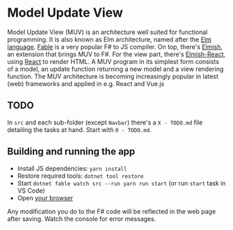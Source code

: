 # Model Update View

Model Update View (MUV) is an architecture well suited for functional programming.
It is also known as Elm architecture, named after the [Elm language](http://elm-lang.org/).
[Fable](http://fable.io/) is a very popular F# to JS compiler. On top, there's [Elmish](https://fable-elmish.github.io/elmish/), an extension that brings MUV to F#.
For the view part, there's [Elmish-React](https://fable-elmish.github.io/react/), using [React](https://facebook.github.io/react/) to render HTML.
A MUV program in its simplest form consists of a model, an update function returning a new model and a view rendering function.
The MUV architecture is becoming increasingly popular in latest (web) frameworks and applied in e.g. React and Vue.js

## TODO

In `src` and each sub-folder (except `Navbar`) there's a `X - TODO.md` file detailing the tasks at hand. Start with `0 - TODO.md`.

## Building and running the app

* Install JS dependencies: `yarn install`
* Restore required tools: `dotnet tool restore`
* Start `dotnet fable watch src --run yarn run start` (or run `start` task in VS Code)
* Open [your browser](http://localhost:8080/)

Any modification you do to the F# code will be reflected in the web page after saving. Watch the console for error messages.

